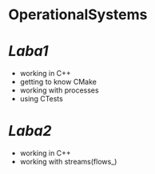 # OperationalSystems
# *Laba1*

- working in C++
- getting to know CMake
- working with processes
- using CTests
# *Laba2*

- working in C++
- working with streams(flows_)
